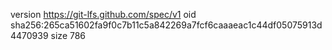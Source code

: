version https://git-lfs.github.com/spec/v1
oid sha256:265ca51602fa9f0c7b11c5a842269a7fcf6caaaeac1c44df05075913d4470939
size 786
